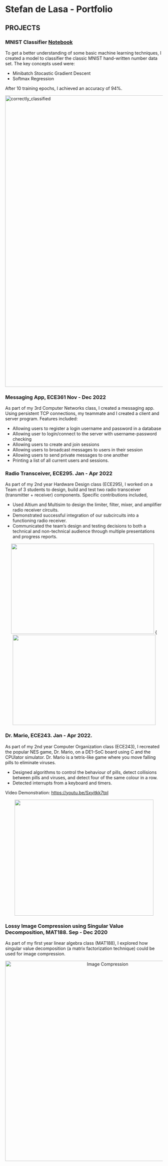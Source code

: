 # Stefan de Lasa - Portfolio

## PROJECTS

### MNIST Classifier [Notebook](https://github.com/destefy/MNISTclassifier/blob/main/MNISTclassifier/classifier_github.ipynb)

To get a better understanding of some basic machine learning techniques, I created a model to classifier the classic MNIST hand-written number data set. The key concepts used were:
 - Minibatch Stocastic Gradient Descent
 - Softmax Regression
 
 After 10 training epochs, I achieved an accuracy of 94%.
 
 <img width="930" alt="correctly_classified" src="https://user-images.githubusercontent.com/96326431/211172438-3b88a3f5-ef7f-4c19-9fc4-3a41872653d4.png">


### Messaging App, ECE361 Nov - Dec 2022
As part of my 3rd Computer Networks class, I created a messaging app. Using persistent TCP connections, my teammate and I created a client and server program. Features included:
 - Allowing users to register a login username and password in a database
 - Allowing user to login/connect to the server with username-password checking
 - Allowing users to create and join sessions
 - Allowing users to broadcast messages to users in their session
 - Allowing users to send private messages to one another
 - Printing a list of all current users and sessions.

### Radio Transceiver, ECE295. Jan - Apr 2022 
As part of my 2nd year Hardware Design class (ECE295), I worked on a Team of 3 students to design, build and test two radio transceiver (transmitter + receiver) components. Specific contributions included,

- Used Altium and Multisim to design the limiter, filter, mixer, and amplifier radio receiver circuits.
- Demonstrated successful integration of our subcircuits into a functioning radio receiver.
- Communicated the team’s design and testing decisions to both a technical and non-technical audience through multiple presentations and progress reports.

<p align="center">
<img src="https://user-images.githubusercontent.com/96326431/189790958-b503a821-d3ad-4d4a-8e94-7d64e3628d42.jpg" width="457" height="288" /> {<img src="https://user-images.githubusercontent.com/96326431/189790953-57688363-f331-47d0-ac92-7651c610a7ee.jpg" width="457" height="288" />
</p>

### Dr. Mario, ECE243. Jan - Apr 2022.
As part of my 2nd year Computer Organization class (ECE243), I recreated the popular NES game, Dr. Mario, on a DE1-SoC board using C and the CPUlator simulator. Dr. Mario is a tetris-like game where you move falling pills to eliminate viruses.

- Designed algorithms to control the behaviour of pills, detect collisions between pills and viruses, and detect four of the same colour in a row.
- Detected interrupts from a keyboard and timers.

Video Demonstration: https://youtu.be/Sxyitkk7tpI

<p align="center">
<img src="https://user-images.githubusercontent.com/96326431/189794306-5b310984-3020-41c9-9ac5-522112176fda.png" width="444" height="370" align="center" /> 
</p>

### Lossy Image Compression using Singular Value Decomposition, MAT188. Sep - Dec 2020 
As part of my first year linear algebra class (MAT188), I explored how singular value decomposition (a matrix factorization technique) could be used for image compression. 

<p align="center">
<img width="639" alt="Image Compression" src="https://user-images.githubusercontent.com/96326431/206514789-c4b468a9-1526-440c-abb1-357728ec81f4.png" />
</p>
 
